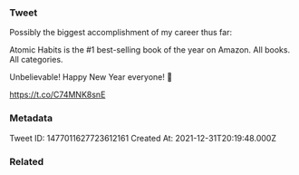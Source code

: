 ### Tweet
Possibly the biggest accomplishment of my career thus far: 

Atomic Habits is the #1 best-selling book of the year on Amazon. All books. All categories.

Unbelievable! Happy New Year everyone! 🥳

https://t.co/C74MNK8snE

### Metadata
Tweet ID: 1477011627723612161
Created At: 2021-12-31T20:19:48.000Z

### Related

